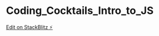 # Coding_Cocktails_Intro_to_JS

[Edit on StackBlitz ⚡️](https://stackblitz.com/edit/web-platform-aly8vc)